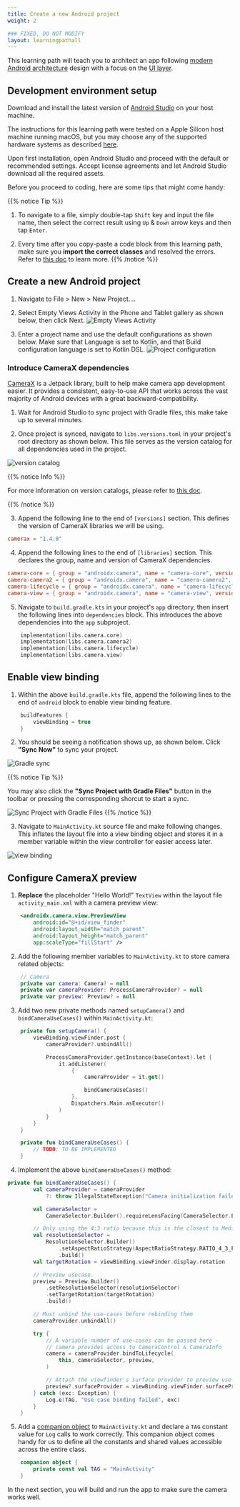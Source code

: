 ```yaml
---
title: Create a new Android project
weight: 2

### FIXED, DO NOT MODIFY
layout: learningpathall
---
```


This learning path will teach you to architect an app following [modern Android architecture](https://developer.android.com/courses/pathways/android-architecture) design with a focus on the [UI layer](https://developer.android.com/topic/architecture/ui-layer).

## Development environment setup

Download and install the latest version of [Android Studio](https://developer.android.com/studio/) on your host machine.

The instructions for this learning path were tested on a Apple Silicon host machine running macOS, but you may choose any of the supported hardware systems as described [here](https://developer.android.com/studio/install).

Upon first installation, open Android Studio and proceed with the default or recommended settings. Accept license agreements and let Android Studio download all the required assets.

Before you proceed to coding, here are some tips that might come handy:

{{% notice Tip %}}
1. To navigate to a file, simply double-tap `Shift` key and input the file name, then select the correct result using `Up` & `Down` arrow keys and then tap `Enter`.

2. Every time after you copy-paste a code block from this learning path, make sure you **import the correct classes** and resolved the errors. Refer to [this doc](https://www.jetbrains.com/help/idea/creating-and-optimizing-imports.html) to learn more.
{{% /notice %}}

## Create a new Android project

1. Navigate to File > New > New Project....

2. Select Empty Views Activity in the Phone and Tablet gallery as shown below, then click Next.
![Empty Views Activity](images/2/empty%20project.png)

3. Enter a project name and use the default configurations as shown below. Make sure that Language is set to Kotlin, and that Build configuration language is set to Kotlin DSL.
![Project configuration](images/2/project%20config.png)

### Introduce CameraX dependencies

[CameraX](https://developer.android.com/media/camera/camerax) is a Jetpack library, built to help make camera app development easier. It provides a consistent, easy-to-use API that works across the vast majority of Android devices with a great backward-compatibility.

1. Wait for Android Studio to sync project with Gradle files, this make take up to several minutes.

2. Once project is synced, navigate to `libs.versions.toml` in your project's root directory as shown below. This file serves as the version catalog for all dependencies used in the project.

![version catalog](images/2/dependency%20version%20catalog.png)

{{% notice Info %}}

For more information on version catalogs, please refer to [this doc](https://developer.android.com/build/migrate-to-catalogs).

{{% /notice %}}

3. Append the following line to the end of `[versions]` section. This defines the version of CameraX libraries we will be using.
```toml
camerax = "1.4.0"
```

4. Append the following lines to the end of `[libraries]` section. This declares the group, name and version of CameraX dependencies.

```toml
camera-core = { group = "androidx.camera", name = "camera-core", version.ref = "camerax" }
camera-camera2 = { group = "androidx.camera", name = "camera-camera2", version.ref = "camerax" }
camera-lifecycle = { group = "androidx.camera", name = "camera-lifecycle", version.ref = "camerax" }
camera-view = { group = "androidx.camera", name = "camera-view", version.ref = "camerax" }
```

5. Navigate to `build.gradle.kts` in your project's `app` directory, then insert the following lines into `dependencies` block. This introduces the above dependencies into the `app` subproject.

```kotlin
    implementation(libs.camera.core)
    implementation(libs.camera.camera2)
    implementation(libs.camera.lifecycle)
    implementation(libs.camera.view)
```

## Enable view binding

1. Within the above `build.gradle.kts` file, append the following lines to the end of `android` block to enable view binding feature.

```kotlin
    buildFeatures {
        viewBinding = true
    }
```

2. You should be seeing a notification shows up, as shown below. Click **"Sync Now"** to sync your project.

![Gradle sync](images/2/gradle%20sync.png)

{{% notice Tip %}}

You may also click the __"Sync Project with Gradle Files"__ button in the toolbar or pressing the corresponding shorcut to start a sync.

![Sync Project with Gradle Files](images/2/sync%20project%20with%20gradle%20files.png)
{{% /notice %}}

3. Navigate to `MainActivity.kt` source file and make following changes. This inflates the layout file into a view binding object and stores it in a member variable within the view controller for easier access later.

![view binding](images/2/view%20binding.png)

## Configure CameraX preview

1. **Replace** the placeholder "Hello World!" `TextView` within the layout file `activity_main.xml` with a camera preview view:

```xml
    <androidx.camera.view.PreviewView
        android:id="@+id/view_finder"
        android:layout_width="match_parent"
        android:layout_height="match_parent"
        app:scaleType="fillStart" />
```


2. Add the following member variables to `MainActivity.kt` to store camera related objects:

```kotlin
    // Camera
    private var camera: Camera? = null
    private var cameraProvider: ProcessCameraProvider? = null
    private var preview: Preview? = null
```

3. Add two new private methods named `setupCamera()` and `bindCameraUseCases()` within `MainActivity.kt`:

```kotlin
    private fun setupCamera() {
        viewBinding.viewFinder.post {
            cameraProvider?.unbindAll()

            ProcessCameraProvider.getInstance(baseContext).let {
                it.addListener(
                    {
                        cameraProvider = it.get()

                        bindCameraUseCases()
                    },
                    Dispatchers.Main.asExecutor()
                )
            }
        }
    }

    private fun bindCameraUseCases() {
        // TODO: TO BE IMPLEMENTED
    }
```

4. Implement the above `bindCameraUseCases()` method:

```kotlin
private fun bindCameraUseCases() {
        val cameraProvider = cameraProvider
            ?: throw IllegalStateException("Camera initialization failed.")

        val cameraSelector =
            CameraSelector.Builder().requireLensFacing(CameraSelector.LENS_FACING_FRONT).build()

        // Only using the 4:3 ratio because this is the closest to MediaPipe models
        val resolutionSelector =
            ResolutionSelector.Builder()
                .setAspectRatioStrategy(AspectRatioStrategy.RATIO_4_3_FALLBACK_AUTO_STRATEGY)
                .build()
        val targetRotation = viewBinding.viewFinder.display.rotation

        // Preview usecase.
        preview = Preview.Builder()
            .setResolutionSelector(resolutionSelector)
            .setTargetRotation(targetRotation)
            .build()

        // Must unbind the use-cases before rebinding them
        cameraProvider.unbindAll()

        try {
            // A variable number of use-cases can be passed here -
            // camera provides access to CameraControl & CameraInfo
            camera = cameraProvider.bindToLifecycle(
                this, cameraSelector, preview,
            )

            // Attach the viewfinder's surface provider to preview use case
            preview?.surfaceProvider = viewBinding.viewFinder.surfaceProvider
        } catch (exc: Exception) {
            Log.e(TAG, "Use case binding failed", exc)
        }
    }
```

5. Add a [companion object](https://kotlinlang.org/docs/object-declarations.html#companion-objects) to `MainActivity.kt` and declare a `TAG` constant value for `Log` calls to work correctly. This companion object comes handy for us to define all the constants and shared values accessible across the entire class.

```kotlin
    companion object {
        private const val TAG = "MainActivity"
    }
```

In the next section, you will build and run the app to make sure the camera works well.
